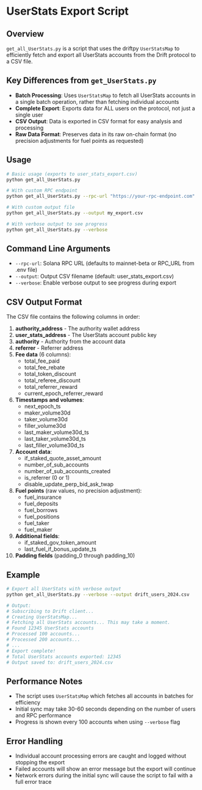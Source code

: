 # UserStats Export Script

## Overview

`get_all_UserStats.py` is a script that uses the driftpy `UserStatsMap` to efficiently fetch and export all UserStats accounts from the Drift protocol to a CSV file.

## Key Differences from `get_UserStats.py`

- **Batch Processing**: Uses `UserStatsMap` to fetch all UserStats accounts in a single batch operation, rather than fetching individual accounts
- **Complete Export**: Exports data for ALL users on the protocol, not just a single user
- **CSV Output**: Data is exported in CSV format for easy analysis and processing
- **Raw Data Format**: Preserves data in its raw on-chain format (no precision adjustments for fuel points as requested)

## Usage

```bash
# Basic usage (exports to user_stats_export.csv)
python get_all_UserStats.py

# With custom RPC endpoint
python get_all_UserStats.py --rpc-url "https://your-rpc-endpoint.com"

# With custom output file
python get_all_UserStats.py --output my_export.csv

# With verbose output to see progress
python get_all_UserStats.py --verbose
```

## Command Line Arguments

- `--rpc-url`: Solana RPC URL (defaults to mainnet-beta or RPC_URL from .env file)
- `--output`: Output CSV filename (default: user_stats_export.csv)
- `--verbose`: Enable verbose output to see progress during export

## CSV Output Format

The CSV file contains the following columns in order:

1. **authority_address** - The authority wallet address
2. **user_stats_address** - The UserStats account public key
3. **authority** - Authority from the account data
4. **referrer** - Referrer address
5. **Fee data** (6 columns):
   - total_fee_paid
   - total_fee_rebate
   - total_token_discount
   - total_referee_discount
   - total_referrer_reward
   - current_epoch_referrer_reward
6. **Timestamps and volumes**:
   - next_epoch_ts
   - maker_volume30d
   - taker_volume30d
   - filler_volume30d
   - last_maker_volume30d_ts
   - last_taker_volume30d_ts
   - last_filler_volume30d_ts
7. **Account data**:
   - if_staked_quote_asset_amount
   - number_of_sub_accounts
   - number_of_sub_accounts_created
   - is_referrer (0 or 1)
   - disable_update_perp_bid_ask_twap
8. **Fuel points** (raw values, no precision adjustment):
   - fuel_insurance
   - fuel_deposits
   - fuel_borrows
   - fuel_positions
   - fuel_taker
   - fuel_maker
9. **Additional fields**:
   - if_staked_gov_token_amount
   - last_fuel_if_bonus_update_ts
10. **Padding fields** (padding_0 through padding_10)

## Example

```bash
# Export all UserStats with verbose output
python get_all_UserStats.py --verbose --output drift_users_2024.csv

# Output:
# Subscribing to Drift client...
# Creating UserStatsMap...
# Fetching all UserStats accounts... This may take a moment.
# Found 12345 UserStats accounts
# Processed 100 accounts...
# Processed 200 accounts...
# ...
# Export complete!
# Total UserStats accounts exported: 12345
# Output saved to: drift_users_2024.csv
```

## Performance Notes

- The script uses `UserStatsMap` which fetches all accounts in batches for efficiency
- Initial sync may take 30-60 seconds depending on the number of users and RPC performance
- Progress is shown every 100 accounts when using `--verbose` flag

## Error Handling

- Individual account processing errors are caught and logged without stopping the export
- Failed accounts will show an error message but the export will continue
- Network errors during the initial sync will cause the script to fail with a full error trace 